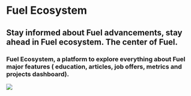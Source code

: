 # Fuel Ecosystem

## Stay informed about Fuel advancements, stay ahead in Fuel ecosystem. The center of Fuel.

### Fuel Ecosystem, a platform to explore everything about Fuel major features ( education, articles, job offers, metrics and projects dashboard).

<a href="https://www.linkpicture.com/view.php?img=LPic63e762a6c11d31131635716"><img src="https://www.linkpicture.com/q/Web-capture_11-2-2023_93521_localhost.jpeg" type="image"></a>
